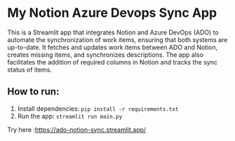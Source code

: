 # My Notion Azure Devops Sync App
This is a Streamlit app that integrates Notion and Azure DevOps (ADO) to automate the synchronization of work items, ensuring that both systems are up-to-date. It fetches and updates work items between ADO and Notion, creates missing items, and synchronizes descriptions. The app also facilitates the addition of required columns in Notion and tracks the sync status of items.

## How to run:
1. Install dependencies: `pip install -r requirements.txt`
2. Run the app: `streamlit run main.py`


Try here :https://ado-notion-sync.streamlit.app/
